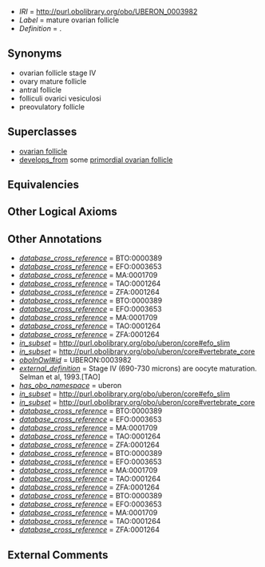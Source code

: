  * *IRI* = http://purl.obolibrary.org/obo/UBERON_0003982
 * *Label* = mature ovarian follicle
 * *Definition* = .

## Synonyms

 * ovarian follicle stage IV
 * ovary mature follicle
 * antral follicle
 * folliculi ovarici vesiculosi
 * preovulatory follicle

## Superclasses

 * [ovarian follicle](../../UBERON/05/UBERON_0001305.md)
 * [develops_from](../../RO/02/RO_0002202.md) some [primordial ovarian follicle](../../UBERON/81/UBERON_0003981.md)

## Equivalencies


## Other Logical Axioms


## Other Annotations

 * *[database_cross_reference](../../ef/oboInOwl#hasDbXref.md)* = BTO:0000389
 * *[database_cross_reference](../../ef/oboInOwl#hasDbXref.md)* = EFO:0003653
 * *[database_cross_reference](../../ef/oboInOwl#hasDbXref.md)* = MA:0001709
 * *[database_cross_reference](../../ef/oboInOwl#hasDbXref.md)* = TAO:0001264
 * *[database_cross_reference](../../ef/oboInOwl#hasDbXref.md)* = ZFA:0001264
 * *[database_cross_reference](../../ef/oboInOwl#hasDbXref.md)* = BTO:0000389
 * *[database_cross_reference](../../ef/oboInOwl#hasDbXref.md)* = EFO:0003653
 * *[database_cross_reference](../../ef/oboInOwl#hasDbXref.md)* = MA:0001709
 * *[database_cross_reference](../../ef/oboInOwl#hasDbXref.md)* = TAO:0001264
 * *[database_cross_reference](../../ef/oboInOwl#hasDbXref.md)* = ZFA:0001264
 * *[in_subset](../../et/oboInOwl#inSubset.md)* = http://purl.obolibrary.org/obo/uberon/core#efo_slim
 * *[in_subset](../../et/oboInOwl#inSubset.md)* = http://purl.obolibrary.org/obo/uberon/core#vertebrate_core
 * *[oboInOwl#id](../../id/oboInOwl#id.md)* = UBERON:0003982
 * *[external_definition](../../UBPROP/01/UBPROP_0000001.md)* = Stage IV (690-730 microns) are oocyte maturation. Selman et al, 1993.[TAO]
 * *[has_obo_namespace](../../ce/oboInOwl#hasOBONamespace.md)* = uberon
 * *[in_subset](../../et/oboInOwl#inSubset.md)* = http://purl.obolibrary.org/obo/uberon/core#efo_slim
 * *[in_subset](../../et/oboInOwl#inSubset.md)* = http://purl.obolibrary.org/obo/uberon/core#vertebrate_core
 * *[database_cross_reference](../../ef/oboInOwl#hasDbXref.md)* = BTO:0000389
 * *[database_cross_reference](../../ef/oboInOwl#hasDbXref.md)* = EFO:0003653
 * *[database_cross_reference](../../ef/oboInOwl#hasDbXref.md)* = MA:0001709
 * *[database_cross_reference](../../ef/oboInOwl#hasDbXref.md)* = TAO:0001264
 * *[database_cross_reference](../../ef/oboInOwl#hasDbXref.md)* = ZFA:0001264
 * *[database_cross_reference](../../ef/oboInOwl#hasDbXref.md)* = BTO:0000389
 * *[database_cross_reference](../../ef/oboInOwl#hasDbXref.md)* = EFO:0003653
 * *[database_cross_reference](../../ef/oboInOwl#hasDbXref.md)* = MA:0001709
 * *[database_cross_reference](../../ef/oboInOwl#hasDbXref.md)* = TAO:0001264
 * *[database_cross_reference](../../ef/oboInOwl#hasDbXref.md)* = ZFA:0001264
 * *[database_cross_reference](../../ef/oboInOwl#hasDbXref.md)* = BTO:0000389
 * *[database_cross_reference](../../ef/oboInOwl#hasDbXref.md)* = EFO:0003653
 * *[database_cross_reference](../../ef/oboInOwl#hasDbXref.md)* = MA:0001709
 * *[database_cross_reference](../../ef/oboInOwl#hasDbXref.md)* = TAO:0001264
 * *[database_cross_reference](../../ef/oboInOwl#hasDbXref.md)* = ZFA:0001264

## External Comments

